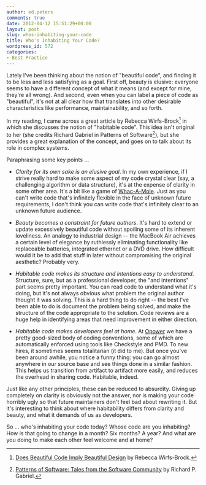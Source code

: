 ```yaml
---
author: ed.peters
comments: true
date: 2012-04-12 15:51:29+00:00
layout: post
slug: whos-inhabiting-your-code
title: Who's Inhabiting Your Code?
wordpress_id: 572
categories:
- Best Practice
---
```


Lately I've been thinking about the notion of "beautiful code", and finding it to be less and less satisfying as a goal.  First off, beauty is elusive: everyone seems to have a different concept of what it means (and except for mine, they're all wrong).  And second, even when you can label a piece of code as "beautiful", it's not at all clear how that translates into other desirable characteristics like performance, maintainability, and so forth.

In my reading, I came across a great article by Rebecca Wirfs-Brock[^1] in which she discusses the notion of "habitable code".  This idea isn't original to her (she credits Richard Gabriel in Patterns of Software[^2]), but she provides a great explanation of the concept, and goes on to talk about its role in complex systems.

Paraphrasing some key points ...



	
  * _Clarity for its own sake is an elusive goal_.  In my own experience, if I strive really hard to make some aspect of my code crystal clear (say, a challenging algorithm or data structure), it's at the expense of clarity in some other area. It's a bit like a game of [Whac-A-Mole](http://en.wikipedia.org/wiki/Whac-A-Mole).  Just as you can't write code that's infinitely flexible in the face of unknown future requirements, I don't think you can write code that's infinitely clear to an unknown future audience.

	
  * _Beauty becomes a constraint for future authors_.  It's hard to extend or update excessively beautiful code without spoiling some of its inherent loveliness.  An analogy to industrial design -- the MacBook Air achieves a certain level of elegance by ruthlessly eliminating functionality like replaceable batteries, integrated ethernet or a DVD drive.  How difficult would it be to add that stuff in later without compromising the original aesthetic?  Probably very.

	
  * _Habitable code makes its structure and intentions easy to understand_.  Structure, sure, but as a professional developer, the "and intentions" part seems pretty important.  You can read code to understand what it's doing, but it's not always obvious what problem the original author thought it was solving.  This is a hard thing to do right -- the best I've been able to do is document the problem being solved, and make the structure of the code appropriate to the solution.  Code reviews are a huge help in identifying areas that need improvement in either direction.

	
  * _Habitable code makes developers feel at home_.  At [Opower](http://www.opower.com) we have a pretty good-sized body of coding conventions, some of which are automatically enforced using tools like Checkstyle and PMD.  To new hires, it sometimes seems totalitarian (it did to me). But once you've been around awhile, you notice a funny thing: you can go almost anywhere in our source base and see things done in a similar fashion.  This helps us transition from artifact to artifact more easily, and reduces the overhead in sharing code. Habitable, indeed.


Just like any other principles, these can be reduced to absurdity.  Giving up completely on clarity is obviously not the answer, nor is making your code horribly ugly so that future maintainers don't feel bad about rewriting it.  But it's interesting to think about where habitability differs from clarity and beauty, and what it demands of us as developers.

So ... who's inhabiting your code today?  Whose code are you inhabiting?  How is that going to change in a month?  Six months?  A year?  And what are you doing to make each other feel welcome and at home?


[^1]: [Does Beautiful Code Imply Beautiful Design](http://www.wirfs-brock.com/PDFs/DoesBeautifulCodeImply.pdf) by Rebecca Wirfs-Brock.
[^2]: [Patterns of Software: Tales from the Software Community](http://dreamsongs.net/Files/PatternsOfSoftware.pdf) by Richard P. Gabriel.
